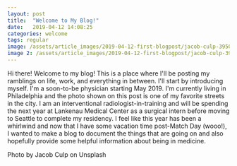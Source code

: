 ```yaml
--- 
layout: post
title:  "Welcome to My Blog!"
date:   2019-04-12 14:08:25
categories: welcome
tags: regular
image: /assets/article_images/2019-04-12-first-blogpost/jacob-culp-395062-unsplash.jpg
image 2: /assets/article_images/2019-04-12-first-blogpost/jacob-culp-395062-unsplash_mobile.jpg
---
```


Hi there! Welcome to my blog! This is a place where I'll be posting my ramblings on life, work, and everything in between. I'll start by introducing myself. I'm a soon-to-be physician starting May 2019. I'm currently living in Philadelphia and the photo shown on this post is one of my favorite streets in the city. I am an interventional radiologist-in-training and will be spending the next year at Lankenau Medical Center as a surgical intern before moving to Seattle to complete my residency. I feel like this year has been a whirlwind and now that I have some vacation time post-Match Day (wooo!), I wanted to make a blog to document the things that are going on and also hopefully provide some helpful information about being in medicine. 

Photo by Jacob Culp on Unsplash